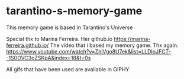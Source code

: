 # tarantino-s-memory-game
This memory game is based in Tarantino's Universe

Special thx to Marina Ferreira. 
Her github.io https://marina-ferreira.github.io/
The vídeo that i based my memory game. Thx again. https://www.youtube.com/watch?v=ZniVgo8U7ek&list=LLDIoJFCT--1S0OVC3oZSKpA&index=18&t=0s 

All gifs that have been used are avaliable in GIPHY 

